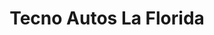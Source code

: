 ---
title: "Tecno Autos La Florida"
url: /san-jose/tecno-autos-la-florida/
shop: reparación de automóviles
---